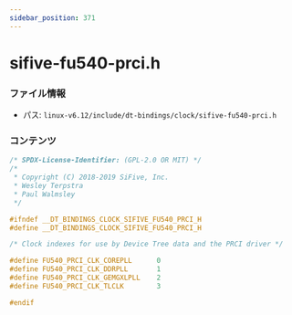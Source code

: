 ```yaml
---
sidebar_position: 371
---
```

# sifive-fu540-prci.h

### ファイル情報

- パス: `linux-v6.12/include/dt-bindings/clock/sifive-fu540-prci.h`

### コンテンツ

```h
/* SPDX-License-Identifier: (GPL-2.0 OR MIT) */
/*
 * Copyright (C) 2018-2019 SiFive, Inc.
 * Wesley Terpstra
 * Paul Walmsley
 */

#ifndef __DT_BINDINGS_CLOCK_SIFIVE_FU540_PRCI_H
#define __DT_BINDINGS_CLOCK_SIFIVE_FU540_PRCI_H

/* Clock indexes for use by Device Tree data and the PRCI driver */

#define FU540_PRCI_CLK_COREPLL		0
#define FU540_PRCI_CLK_DDRPLL		1
#define FU540_PRCI_CLK_GEMGXLPLL	2
#define FU540_PRCI_CLK_TLCLK		3

#endif

```
